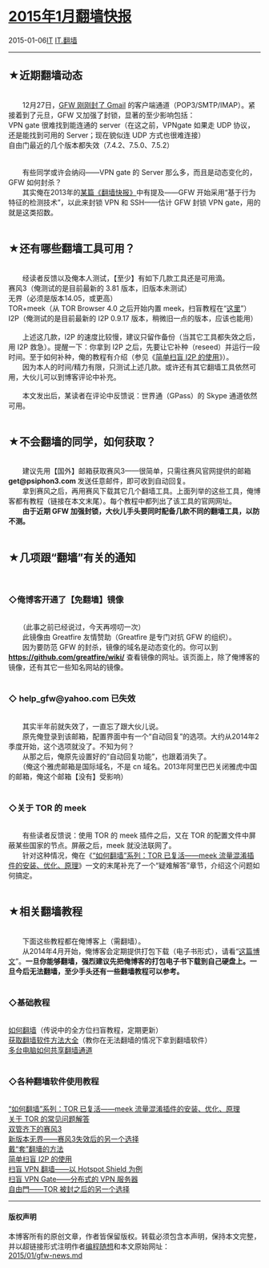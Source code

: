 <!DOCTYPE html>
<html xmlns="http://www.w3.org/1999/xhtml" xml:lang="zh-CN">
<head>
<meta http-equiv="Content-Type" content="text/html; charset=utf-8" />
<meta name="generator" content="Python script by program.think@gmail.com" />
<meta name="provider" content="program-think.blogspot.com" />
<link type="text/css" rel="stylesheet" href="../../css/program-think.css" />
<title>2015年1月翻墙快报 - 编程随想的博客</title>
</head>
<body>
<div id="main" style="width:100%;">
<h1><a href="../../index.md" title="回到首页">2015年1月翻墙快报</a></h1>
<div class="post-info"><span class="date-header">2015-01-06</span><a href="../../tags/IT.md" class="tag">IT</a> <a href="../../tags/IT.E7BFBBE5A299.md" class="tag">IT.翻墙</a> </div>
<hr>
<div class="post">
<h2>★近期翻墙动态</h2><br />&#12288;&#12288;12月27日，<a href="../../2014/12/weekly-share-78.md">GFW 刚刚封了 Gmail</a> 的客户端通道（POP3/SMTP/IMAP）。紧接着到了元旦，GFW 又加强了封锁，显著的至少影响包括：<br />VPN gate 很难找到能连通的 server（在这之前，VPNgate 如果走 UDP 协议，还是能找到可用的 Server；现在貌似连 UDP 方式也很难连接）<br />自由门最近的几个版本都失效（7.4.2、7.5.0、7.5.2）<br /><a name='more'></a><!--program-think--><br /><br />&#12288;&#12288;有些同学或许会纳闷——VPN gate 的 Server 那么多，而且是动态变化的，GFW 如何封杀？<br />&#12288;&#12288;其实俺在2013年的<a href="../../2013/01/gfw-news.md">某篇《翻墙快报》</a>中有提及——GFW 开始采用“基于行为特征的检测技术”，以此来封锁 VPN 和 SSH——估计 GFW 封锁 VPN gate，用的就是这类招数。<br /><br /><h2>★还有哪些翻墙工具可用？</h2><br />&#12288;&#12288;经读者反馈以及俺本人测试，【至少】有如下几款工具还是可用滴。<br />赛风3（俺测试的是目前最新的 3.81 版本，旧版本未测试）<br />无界（必须是版本14.05，或更高）<br />TOR+meek（从 TOR Browser 4.0 之后开始内置 meek，扫盲教程在“<a href="../../2014/10/gfw-tor-meek.md">这里</a>”）<br />I2P（俺测试的是目前最新的 I2P 0.9.17 版本，稍微旧一点的版本，应该也能用）<br /><br />&#12288;&#12288;上述这几款，I2P 的速度比较慢，建议只留作备份（当其它工具都失效之后，用 I2P 救急）。提醒一下：你拿到 I2P 之后，先要让它补种（reseed）并运行一段时间。至于如何补种，俺的教程有介绍（参见《<a href="../../2012/06/gfw-i2p.md">简单扫盲 I2P 的使用</a>》）。<br />&#12288;&#12288;因为本人的时间/精力有限，只测试上述几款。或许还有其它翻墙工具依然可用，大伙儿可以到博客评论中补充。<br /><br />&#12288;&#12288;本文发出后，某读者在评论中反馈说：世界通（GPass）的 Skype 通道依然可用。<br /><br /><h2>★不会翻墙的同学，如何获取？</h2><br />&#12288;&#12288;建议先用【国外】邮箱获取赛风3——很简单，只需往赛风官网提供的邮箱<b> get@psiphon3.com </b>发送任意邮件，即可收到自动回复。<br />&#12288;&#12288;拿到赛风之后，再用赛风下载其它几个翻墙工具。上面列举的这些工具，俺博客都有教程（链接在本文末尾）。每个教程中都列出了该工具的官网网址。<br />&#12288;&#12288;<b>由于近期 GFW 加强封锁，大伙儿手头要同时配备几款不同的翻墙工具，以防不测。</b><br /><br /><h2>★几项跟“翻墙”有关的通知</h2><br /><h3>◇俺博客开通了【免翻墙】镜像</h3><br />&#12288;&#12288;（此事之前已经说过，今天再唠叨一次）<br />&#12288;&#12288;此镜像由 Greatfire 友情赞助（Greatfire 是专门对抗 GFW 的组织）。<br />&#12288;&#12288;因为要防范 GFW 的封杀，镜像的域名是动态变化的。你可以到 <b><a href="https://github.com/greatfire/wiki/" target="_blank" rel="nofollow">https://github.com/greatfire/wiki/</a></b> 查看镜像的网址。该页面上，除了俺博客的镜像，还有其它一些知名网站的镜像。<br /><br /><h3>◇ help_gfw@yahoo.com 已失效</h3><br />&#12288;&#12288;其实半年前就失效了，一直忘了跟大伙儿说。<br />&#12288;&#12288;原先俺登录到该邮箱，配置界面中有一个“自动回复”的选项。大约从2014年2季度开始，这个选项就没了。不知为何？<br />&#12288;&#12288;从那之后，俺原先设置好的“自动回复功能”，也跟着消失了。<br />&#12288;&#12288;（俺这个雅虎邮箱是国际域名，不是 cn 域名。2013年阿里巴巴关闭雅虎中国的邮箱，俺这个邮箱【没有】受影响）<br /><br /><h3>◇关于 TOR 的 meek</h3><br />&#12288;&#12288;有些读者反馈说：使用 TOR 的 meek 插件之后，又在 TOR 的配置文件中屏蔽某些国家的节点。屏蔽之后，meek 就没法联网了。<br />&#12288;&#12288;针对这种情况，俺在《<a href="../../2014/10/gfw-tor-meek.md">“如何翻墙”系列：TOR 已复活——meek 流量混淆插件的安装、优化、原理</a>》一文的末尾补充了一个“疑难解答”章节，介绍这个问题如何搞定。<br /><br /><h2>★相关翻墙教程</h2><br />&#12288;&#12288;下面这些教程都在俺博客上（需翻墙）。<br />&#12288;&#12288;从2014年4月开始，俺博客会定期提供打包下载（电子书形式），请看“<a href="../../2014/04/blog-ebook.md">这篇博文</a>”。<b>一旦你能够翻墙，强烈建议先把俺博客的打包电子书下载到自己硬盘上。一旦今后无法翻墙，至少手头还有一些翻墙教程可以参考。</b><br /><br /><h3>◇基础教程</h3><br /><a href="../../2009/05/how-to-break-through-gfw.md">如何翻墙</a>（传说中的全方位扫盲教程，定期更新）<br /><a href="../../2011/03/how-to-get-gfw-tools.md">获取翻墙软件方法大全</a>（教你在无法翻墙的情况下拿到翻墙软件）<br /><a href="../../2013/01/cross-host-use-gfw-tool.md">多台电脑如何共享翻墙通道</a><br /><br /><h3>◇各种翻墙软件使用教程</h3><br /><a href="../../2014/10/gfw-tor-meek.md">“如何翻墙”系列：TOR 已复活——meek 流量混淆插件的安装、优化、原理</a><br /><a href="../../2013/11/tor-faq.md">关于 TOR 的常见问题解答</a><br /><a href="../../2011/10/gfw-psiphon.md">双管齐下的赛风3</a><br /><a href="../../2011/12/gfw-wujie.md">新版本无界——赛风3失效后的另一个选择</a><br /><a href="../../2009/09/break-through-gfw-with-tor.md">戴“套”翻墻的方法</a><br /><a href="../../2012/06/gfw-i2p.md">简单扫盲 I2P 的使用</a><br /><a href="../../2011/09/gfw-vpn-hotspot-shield.md">扫盲 VPN 翻墙——以 Hotspot Shield 为例</a><br /><a href="../../2013/04/gfw-vpngate.md">扫盲 VPN Gate——分布式的 VPN 服务器</a><br /><a href="../../2010/03/choose-free-gate.md">自由門——TOR 被封之后的另一个选择</a><div class="blogger-post-footer">
</div>
<hr>
<div class="copyright">
<h4>版权声明</h4>
本博客所有的原创文章，作者皆保留版权。转载必须包含本声明，保持本文完整，并以超链接形式注明作者<a href="mailto:program.think@gmail.com">编程随想</a>和本文原始网址：<br>
<a href="2015/01/gfw-news.md">2015/01/gfw-news.md</a>
</div>
</div>
</body>
</html>
